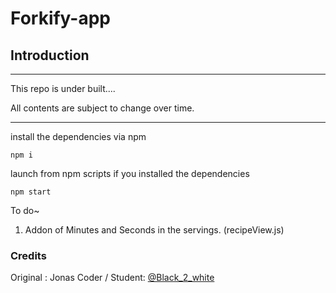 # Forkify-app

## Introduction

---

This repo is under built....

All contents are subject to change over time.

---


install the dependencies via npm

```
npm i
```

launch from npm scripts if you installed the dependencies

```
npm start
```

To do~
1. Addon of Minutes and Seconds in the servings. (recipeView.js)


### Credits

Original : Jonas 
Coder / Student: [@Black_2_white](https://www.twitter.com/Black_2_white)